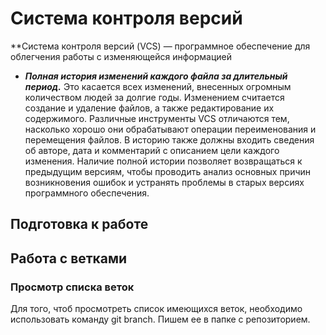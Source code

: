 # Система контроля версий

**Cистема контроля версий (VCS) — программное обеспечение для облегчения работы с изменяющейся информацией

* **_Полная история изменений каждого файла за длительный период._** Это касается всех изменений, внесенных огромным количеством людей за долгие годы. Изменением считается создание и удаление файлов, а также редактирование их содержимого. Различные инструменты VCS отличаются тем, насколько хорошо они обрабатывают операции переименования и перемещения файлов. В историю также должны входить сведения об авторе, дата и комментарий с описанием цели каждого изменения. Наличие полной истории позволяет возвращаться к предыдущим версиям, чтобы проводить анализ основных причин возникновения ошибок и устранять проблемы в старых версиях программного обеспечения. 

## Подготовка к работе

## Работа с ветками

### Просмотр списка веток

Для того, чтоб просмотреть список имеющихся веток, необходимо использовать команду git branch. Пишем ее в папке с репозиторием.
